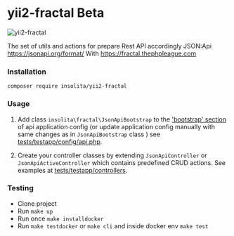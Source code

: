 # yii2-fractal   Beta

![yii2-fractal](https://github.com/Insolita/yii2-fractal/workflows/yii2-fractal/badge.svg)

The set of utils and actions for prepare Rest API accordingly JSON:Api https://jsonapi.org/format/
With https://fractal.thephpleague.com

### Installation

`composer require insolita/yii2-fractal`

### Usage

1. Add class `insolita\fractal\JsonApiBootstrap` to the ['bootstrap' section] of api application config
   (or update application config manually with same changes as in `JsonApiBootstrap` class )
   see [tests/testapp/config/api.php](./tests/testapp/config/api.php).
  
2. Create your controller classes by extending `JsonApiController` or `JsonApiActiveController` which contains predefined
   CRUD actions.
   See examples at [tests/testapp/controllers](./tests/testapp/controllers).
 
['bootstrap' section]: https://www.yiiframework.com/doc/guide/2.0/en/runtime-bootstrapping
 
 ### Testing
 
  - Clone project
  - Run `make up` 
  - Run once `make installdocker`
  - Run `make testdocker` or `make cli` and inside docker env `make test`
  
